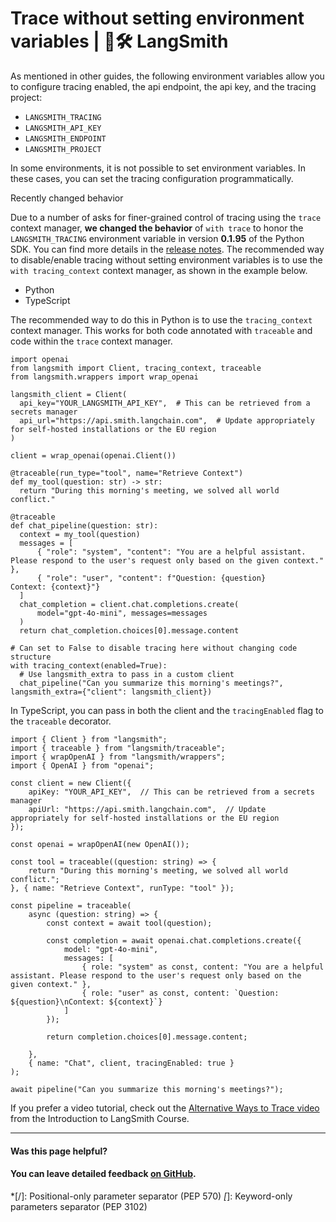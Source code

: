 # Trace without setting environment variables | 🦜️🛠️ LangSmith

As mentioned in other guides, the following environment variables allow you to configure tracing enabled, the api endpoint, the api key, and the tracing project:

  * `LANGSMITH_TRACING`
  * `LANGSMITH_API_KEY`
  * `LANGSMITH_ENDPOINT`
  * `LANGSMITH_PROJECT`

In some environments, it is not possible to set environment variables. In these cases, you can set the tracing configuration programmatically.

Recently changed behavior

Due to a number of asks for finer-grained control of tracing using the `trace` context manager, **we changed the behavior** of `with trace` to honor the `LANGSMITH_TRACING` environment variable in version **0.1.95** of the Python SDK. You can find more details in the [release notes](https://github.com/langchain-ai/langsmith-sdk/releases/tag/v0.1.95). The recommended way to disable/enable tracing without setting environment variables is to use the `with tracing_context` context manager, as shown in the example below.

  * Python
  * TypeScript

The recommended way to do this in Python is to use the `tracing_context` context manager. This works for both code annotated with `traceable` and code within the `trace` context manager.
    
    
    import openai  
    from langsmith import Client, tracing_context, traceable  
    from langsmith.wrappers import wrap_openai  
      
    langsmith_client = Client(  
      api_key="YOUR_LANGSMITH_API_KEY",  # This can be retrieved from a secrets manager  
      api_url="https://api.smith.langchain.com",  # Update appropriately for self-hosted installations or the EU region  
    )  
      
    client = wrap_openai(openai.Client())  
      
    @traceable(run_type="tool", name="Retrieve Context")  
    def my_tool(question: str) -> str:  
      return "During this morning's meeting, we solved all world conflict."  
      
    @traceable  
    def chat_pipeline(question: str):  
      context = my_tool(question)  
      messages = [  
          { "role": "system", "content": "You are a helpful assistant. Please respond to the user's request only based on the given context." },  
          { "role": "user", "content": f"Question: {question}  
    Context: {context}"}  
      ]  
      chat_completion = client.chat.completions.create(  
          model="gpt-4o-mini", messages=messages  
      )  
      return chat_completion.choices[0].message.content  
      
    # Can set to False to disable tracing here without changing code structure  
    with tracing_context(enabled=True):  
      # Use langsmith_extra to pass in a custom client  
      chat_pipeline("Can you summarize this morning's meetings?", langsmith_extra={"client": langsmith_client})  
    

In TypeScript, you can pass in both the client and the `tracingEnabled` flag to the `traceable` decorator.
    
    
    import { Client } from "langsmith";  
    import { traceable } from "langsmith/traceable";  
    import { wrapOpenAI } from "langsmith/wrappers";  
    import { OpenAI } from "openai";  
      
    const client = new Client({  
        apiKey: "YOUR_API_KEY",  // This can be retrieved from a secrets manager  
        apiUrl: "https://api.smith.langchain.com",  // Update appropriately for self-hosted installations or the EU region  
    });  
      
    const openai = wrapOpenAI(new OpenAI());  
      
    const tool = traceable((question: string) => {  
        return "During this morning's meeting, we solved all world conflict.";  
    }, { name: "Retrieve Context", runType: "tool" });  
      
    const pipeline = traceable(  
        async (question: string) => {  
            const context = await tool(question);  
              
            const completion = await openai.chat.completions.create({  
                model: "gpt-4o-mini",  
                messages: [  
                    { role: "system" as const, content: "You are a helpful assistant. Please respond to the user's request only based on the given context." },  
                    { role: "user" as const, content: `Question: ${question}\nContext: ${context}`}  
                ]  
            });  
              
            return completion.choices[0].message.content;  
          
        },   
        { name: "Chat", client, tracingEnabled: true }  
    );  
      
    await pipeline("Can you summarize this morning's meetings?");  
    

If you prefer a video tutorial, check out the [Alternative Ways to Trace video](https://academy.langchain.com/pages/intro-to-langsmith-preview) from the Introduction to LangSmith Course.

* * *

#### Was this page helpful?

  

#### You can leave detailed feedback [on GitHub](https://github.com/langchain-ai/langsmith-docs/issues/new?title=DOC%3A+%3CPlease+write+a+comprehensive+title+after+the+%27DOC%3A+%27+prefix%3E).
  *[/]: Positional-only parameter separator (PEP 570)
  *[*]: Keyword-only parameters separator (PEP 3102)